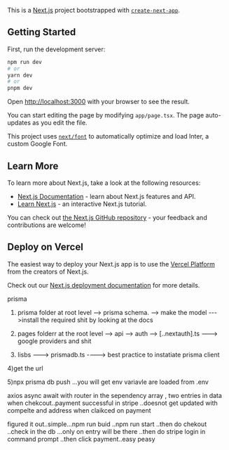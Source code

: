 This is a [Next.js](https://nextjs.org/) project bootstrapped with [`create-next-app`](https://github.com/vercel/next.js/tree/canary/packages/create-next-app).

## Getting Started

First, run the development server:

```bash
npm run dev
# or
yarn dev
# or
pnpm dev
```

Open [http://localhost:3000](http://localhost:3000) with your browser to see the result.

You can start editing the page by modifying `app/page.tsx`. The page auto-updates as you edit the file.

This project uses [`next/font`](https://nextjs.org/docs/basic-features/font-optimization) to automatically optimize and load Inter, a custom Google Font.

## Learn More

To learn more about Next.js, take a look at the following resources:

- [Next.js Documentation](https://nextjs.org/docs) - learn about Next.js features and API.
- [Learn Next.js](https://nextjs.org/learn) - an interactive Next.js tutorial.

You can check out [the Next.js GitHub repository](https://github.com/vercel/next.js/) - your feedback and contributions are welcome!

## Deploy on Vercel

The easiest way to deploy your Next.js app is to use the [Vercel Platform](https://vercel.com/new?utm_medium=default-template&filter=next.js&utm_source=create-next-app&utm_campaign=create-next-app-readme) from the creators of Next.js.

Check out our [Next.js deployment documentation](https://nextjs.org/docs/deployment) for more details.



prisma 

1) prisma folder at root level --> prisma schema. --> make the model --->install the required shit by looking at the docs

2) pages folderr at the root level --> api --> auth --> [..nextauth].ts ---> google providers and shit

3) lisbs ---> prismadb.ts ----> best practice to instatiate prisma client

4)get the url

5)npx prisma db push ...you will get env variavle are loaded from .env



axios async await with router in the sependency array , two entries in data when chekcout..payment successful in stripe ..doesnot get updated with compelte and address when claikced on payment


figured it out..simple...npm run buid ..npm run start ..then do chekout ..check in the db ...only on entry will be there ..then do stripe login in command prompt ..then click payment..easy peasy